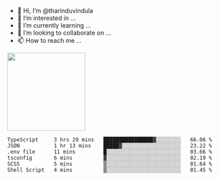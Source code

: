 - 👋 Hi, I’m @tharinduvindula
- 👀 I’m interested in ...
- 🌱 I’m currently learning ...
- 💞️ I’m looking to collaborate on ...
- 📫 How to reach me ...

<!---
tharinduvindula/tharinduvindula is a ✨ special ✨ repository because its `README.md` (this file) appears on your GitHub profile.
You can click the Preview link to take a look at your changes.
--->

<img height="180em" src="https://github-readme-stats.vercel.app/api?username=tharinduvindula&show_icons=true&hide_border=false&&count_private=true&include_all_commits=true" />


<!--START_SECTION:waka-->

```text
TypeScript     3 hrs 29 mins   ████████████████▓░░░░░░░░   66.06 %
JSON           1 hr 13 mins    █████▓░░░░░░░░░░░░░░░░░░░   23.22 %
.env file      11 mins         █░░░░░░░░░░░░░░░░░░░░░░░░   03.66 %
tsconfig       6 mins          ▓░░░░░░░░░░░░░░░░░░░░░░░░   02.19 %
SCSS           5 mins          ▒░░░░░░░░░░░░░░░░░░░░░░░░   01.64 %
Shell Script   4 mins          ▒░░░░░░░░░░░░░░░░░░░░░░░░   01.45 %
```

<!--END_SECTION:waka-->
